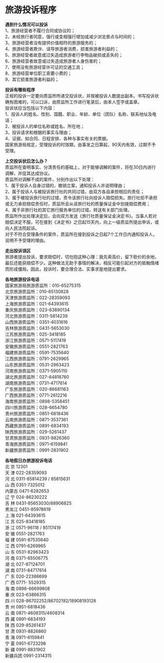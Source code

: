 # 旅游投诉程序  
  
**遇到什么情况可以投诉**  
1、旅游经营者不履行合同或协议的；  
2、未经旅行者同意，强行或变相强行增加或减少浏览景点与时间的；  
3、旅游经营者没有提供价值相符的旅游服务的；  
4、旅游经营者欺诈、误导旅游者消费，损害旅游者利益的；  
5、旅游经营者故意或过失造成旅游者行李物品破损或丢失的；  
6、旅游经营者故意或过失造成旅游者人身伤害的；  
7、使用没有旅游经营许可证的交通工具；  
8、旅游经营单位职工索要小费的；  
9、其它损害旅游者利益的；  
  
**投诉有哪些程序**  
正规的投诉一定要向质监所所递交投诉状，并按被投诉人数提出副本。书写投诉状确有困难的，可以口诉，由质监所工作进行笔录后，由本人签字或盖章。  
投诉状应当包括以下内容：  
1、投诉人的姓名、性别、国籍、职业、年龄、单位（团队）名称、联系地址及电话；  
2、被投诉人的单位名称或姓名、所在地；  
3、投诉请求和根据的事实与理由；  
4、证据，如合同、日程安排、各种与事实有关的票据。  
国家旅游局规定，受理投诉的时效期，由事发之日算起，90天内有效，过期不予受理。  
  
**上交投诉状后怎么办？**  
质监所在查明事实、分清责任的基础上，对于能够调解的案件，将在30日内进行调解，并促其达成协议。  
质监所对调解不成的案件，分别作出以下处理：  
1、属于投诉人自身过错的，撤销立案，通知投诉人并说明理由；  
2、属于投诉人与被投诉旅行社的共同过错，由双方各自承担相应的责任；  
3、属于被投诉旅行社的过错，责令该旅行社向投诉人赔偿损失。旅行社拒不承担或无力承担赔偿责任时，质监所会从该旅行社的质量保证金中划拨赔偿费用；  
4、属于非旅行社的其它旅行服务单位的过错，转送有关部门处理。  
质监所作出处理决定后，会向双方发送《旅行社质量保证金决定书》。当事人若对赔偿决定不服，可在接到《决定书》之日起15天内，向上一级质监所提出申诉，或向人民法院起诉。  
对于不符合受理条件的案件，质监所在接到投诉之日起7个工作日内通知投诉人，说明不予受理的理由。  
  
**走出投诉误区**  
旅游者提出投诉，要求赔偿时，切勿抱这种心理：我先索高价，留下砍价的余地，最后还能获赔偿不少。这种做法无助于事情的解决，相反可能引起对方的抵触情绪而形成僵局。因此，投诉时，要合理合法、实事求是地提出要求。  
  
**各地旅游投诉电话**   
国家旅游局旅游质监所：010-65275315  
北京旅游质监所：010-65130828  
天津旅游质监所：022-28359093  
上海旅游质监所：021-64393615  
重庆旅游质监所：023-63890134  
河北旅游质监所：0311-5814239  
山西旅游质监所：0351-4031616  
吉林旅游质监所：0431-5653030  
江苏旅游质监所：025-3418185  
浙江旅游质监所：0571-5117419  
安徽旅游质监所：0551-2821763  
福建旅游质监所：0591-7535640  
江西旅游质监所：0791-2629965  
山东旅游质监所：0531-2963423  
河南旅游质监所：0371-5905110  
湖北旅游质监所：027-84818760  
湖南旅游质监所：0731-4717614  
广东旅游质监所：020-86681163  
广西旅游质监所：0771-2612216  
海南旅游质监所：0898-5358451  
四川旅游质监所：028-6654780  
贵州旅游质监所：0851-6818436  
云南旅游质监所：0871-3537361  
西藏旅游质监所：0891-6834193  
陕西旅游质监所：029-5261437  
甘肃旅游质监所：0931-8826360  
青海旅游质监所：0971-6159841  
新疆旅游质监所：0991-2831902  
  
**各地假日办旅游投诉电话**  
北 京 12301  
天 津 022-28359093  
河 北 0311-85814239 / 85815631  
山 西 0351-7325012  
内蒙古 0471-6282653  
辽 宁 024-86230222  
吉 林 0431-85653030/88906825  
黑龙江 0451-85978619  
上 海 021-64393615  
江 苏 025-83418185  
浙 江 0571-96118 / 85117419  
安 徽 0551-2821763  
福 建 0591-87535640  
江 西 0791-6269965  
山 东 0531-82963423  
河 南 0371-65506775  
湖 北 027-87124701  
湖 南 0731-84717614  
广 东 020-22386699  
广 西 0771- 5529315  
海 南 0898-66699808  
重 庆 023-63866315  
四 川 028-86702252/86702192/18908193128  
贵 州 0851-6818436  
云 南 0871-4608315/4608314  
西 藏 0891-6834193  
陕 西 029-85261437  
甘 肃 0931-8826860  
青 海 0971-6159841  
宁 夏 0951-6723298  
新 疆 0991-8831902  
新疆兵团 0991-2314315  